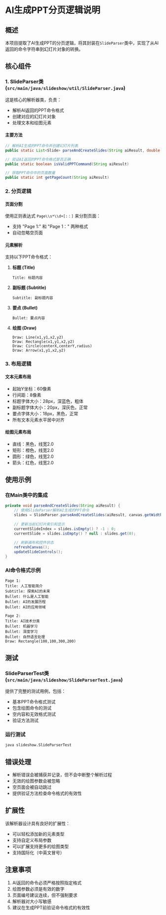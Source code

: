 # AI生成PPT分页逻辑说明

## 概述

本项目提取了AI生成PPT的分页逻辑，将其封装在`SlideParser`类中，实现了从AI返回的命令字符串到幻灯片对象的转换。

## 核心组件

### 1. SlideParser类 (`src/main/java/slideshow/util/SlideParser.java`)

这是核心的解析器类，负责：
- 解析AI返回的PPT命令格式
- 创建对应的幻灯片对象
- 处理文本和绘图元素

#### 主要方法

```java
// 解析AI生成的PPT命令并创建幻灯片列表
public static List<Slide> parseAndCreateSlides(String aiResult, double slideWidth)

// 验证AI返回的PPT命令格式是否正确
public static boolean isValidPPTCommand(String aiResult)

// 获取PPT命令中的页面数量
public static int getPageCount(String aiResult)
```

### 2. 分页逻辑

#### 页面分割
使用正则表达式 `Page\\s*\\d+[:：]` 来分割页面：
- 支持 "Page 1:" 和 "Page 1：" 两种格式
- 自动忽略空页面

#### 元素解析
支持以下PPT命令格式：

1. **标题 (Title)**
   ```
   Title: 标题内容
   ```

2. **副标题 (Subtitle)**
   ```
   Subtitle: 副标题内容
   ```

3. **要点 (Bullet)**
   ```
   Bullet: 要点内容
   ```

4. **绘图 (Draw)**
   ```
   Draw: Line(x1,y1,x2,y2)
   Draw: Rectangle(x1,y1,x2,y2)
   Draw: Circle(centerX,centerY,radius)
   Draw: Arrow(x1,y1,x2,y2)
   ```

### 3. 布局逻辑

#### 文本元素布局
- 起始Y坐标：60像素
- 行间距：8像素
- 标题字体大小：28px，深蓝色，粗体
- 副标题字体大小：20px，深灰色，正常
- 要点字体大小：18px，黑色，正常
- 所有文本元素水平居中对齐

#### 绘图元素布局
- 直线：黑色，线宽2.0
- 矩形：橙色，线宽2.0
- 圆形：绿色，线宽2.0
- 箭头：红色，线宽2.0

## 使用示例

### 在Main类中的集成

```java
private void parseAndCreateSlides(String aiResult) {
    // 使用SlideParser解析AI生成的PPT命令
    slides = SlideParser.parseAndCreateSlides(aiResult, canvas.getWidth());
    
    // 更新当前幻灯片索引和显示
    currentSlideIndex = slides.isEmpty() ? -1 : 0;
    currentSlide = slides.isEmpty() ? null : slides.get(0);
    
    // 刷新画布和控件状态
    refreshCanvas();
    updateSlideControls();
}
```

### AI命令格式示例

```
Page 1:
Title: 人工智能简介
Subtitle: 探索AI的未来
Bullet: 什么是人工智能
Bullet: AI的发展历程
Bullet: AI的应用领域

Page 2:
Title: AI技术分类
Bullet: 机器学习
Bullet: 深度学习
Bullet: 自然语言处理
Draw: Rectangle(100,100,300,200)
```

## 测试

### SlideParserTest类 (`src/main/java/slideshow/SlideParserTest.java`)

提供了完整的测试用例，包括：
- 基本PPT命令格式测试
- 包含绘图命令的测试
- 空内容和无效格式测试
- 验证方法测试

### 运行测试

```bash
java slideshow.SlideParserTest
```

## 错误处理

- 解析错误会被捕获并记录，但不会中断整个解析过程
- 无效的绘图参数会被忽略
- 空页面会被自动跳过
- 提供验证方法检查命令格式的有效性

## 扩展性

该解析器设计具有良好的扩展性：
- 可以轻松添加新的元素类型
- 支持自定义布局参数
- 可以扩展支持更多的绘图类型
- 支持国际化（中英文冒号）

## 注意事项

1. AI返回的命令必须严格按照指定格式
2. 绘图参数必须是有效的数字
3. 页面编号建议连续，但不强制要求
4. 解析器对大小写敏感
5. 建议在生成PPT前验证命令格式的有效性 
